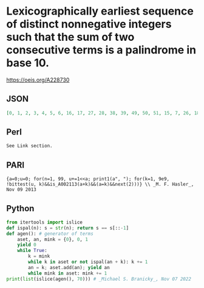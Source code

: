 # Lexicographically earliest sequence of distinct nonnegative integers such that the sum of two consecutive terms is a palindrome in base 10\.
https://oeis.org/A228730
## JSON
```JSON
[0, 1, 2, 3, 4, 5, 6, 16, 17, 27, 28, 38, 39, 49, 50, 51, 15, 7, 26, 18, 37, 29, 48, 40, 59, 42, 13, 9, 24, 20, 35, 31, 46, 53, 58, 8, 14, 19, 25, 30, 36, 41, 47, 52, 69, 32, 12, 10, 23, 21, 34, 43, 45, 54, 57, 44, 11, 22, 33, 55, 56, 65, 66, 75, 76, 85, 86, 95, 96]
```
## Perl
```Perl
See Link section.
```
## PARI
```PARI
{a=0;u=0; for(n=1, 99, u+=1<<a; print1(a", "); for(k=1, 9e9, !bittest(u, k)&&is_A002113(a+k)&&(a=k)&&next(2)))} \\ _M. F. Hasler_, Nov 09 2013
```
## Python
```Python
from itertools import islice
def ispal(n): s = str(n); return s == s[::-1]
def agen(): # generator of terms
    aset, an, mink = {0}, 0, 1
    yield 0
    while True:
        k = mink
        while k in aset or not ispal(an + k): k += 1
        an = k; aset.add(an); yield an
        while mink in aset: mink += 1
print(list(islice(agen(), 70))) # _Michael S. Branicky_, Nov 07 2022
```
